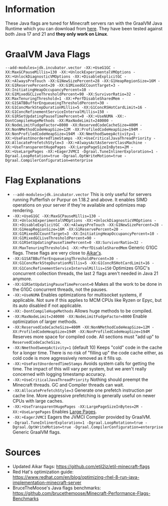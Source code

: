 Information
======

These Java flags are tuned for Minecraft servers ran with the GraalVM Java Runtime which you can download from [here](https://www.graalvm.org/downloads/). They have been tested against both Java 17 and 21 and **they only work on Linux**.

GraalVM Java Flags
======

```--add-modules=jdk.incubator.vector -XX:+UseG1GC -XX:MaxGCPauseMillis=130 -XX:+UnlockExperimentalVMOptions -XX:+UnlockDiagnosticVMOptions -XX:+DisableExplicitGC -XX:+AlwaysPreTouch -XX:G1NewSizePercent=28 -XX:G1HeapRegionSize=16M -XX:G1ReservePercent=20 -XX:G1MixedGCCountTarget=3 -XX:InitiatingHeapOccupancyPercent=10 -XX:G1MixedGCLiveThresholdPercent=90 -XX:SurvivorRatio=32 -XX:MaxTenuringThreshold=1 -XX:+PerfDisableSharedMem -XX:G1SATBBufferEnqueueingThresholdPercent=30 -XX:G1ConcMarkStepDurationMillis=5 -XX:G1ConcRSHotCardLimit=16 -XX:G1ConcRefinementServiceIntervalMillis=150 -XX:G1RSetUpdatingPauseTimePercent=0 -XX:+UseNUMA -XX:-DontCompileHugeMethods -XX:MaxNodeLimit=240000 -XX:NodeLimitFudgeFactor=8000 -XX:ReservedCodeCacheSize=400M -XX:NonNMethodCodeHeapSize=12M -XX:ProfiledCodeHeapSize=194M -XX:NonProfiledCodeHeapSize=194M -XX:NmethodSweepActivity=1 -XX:+UseFastUnorderedTimeStamps -XX:+UseCriticalJavaThreadPriority -XX:AllocatePrefetchStyle=3 -XX:+AlwaysActAsServerClassMachine -XX:+UseTransparentHugePages -XX:LargePageSizeInBytes=2M -XX:+UseLargePages -XX:+EagerJVMCI -Dgraal.TuneInlinerExploration=1 -Dgraal.LoopRotation=true -Dgraal.OptWriteMotion=true -Dgraal.CompilerConfiguration=enterprise```

Flag Explanations
======

- `--add-modules=jdk.incubator.vector` This is only useful for servers running Pufferfish or Purpur on 1.18.2 and above. It enables SIMD operations on your server if they're available and optimizes map rendering.
- `-XX:+UseG1GC -XX:MaxGCPauseMillis=130 -XX:+UnlockExperimentalVMOptions -XX:+UnlockDiagnosticVMOptions -XX:+DisableExplicitGC -XX:+AlwaysPreTouch -XX:G1NewSizePercent=28 -XX:G1HeapRegionSize=16M -XX:G1ReservePercent=20 -XX:G1MixedGCCountTarget=3 -XX:InitiatingHeapOccupancyPercent=10 -XX:G1MixedGCLiveThresholdPercent=90 -XX:G1RSetUpdatingPauseTimePercent=0 -XX:SurvivorRatio=32 -XX:MaxTenuringThreshold=1 -XX:+PerfDisableSharedMem` Generic G1GC flags. These flags are very close to [Aikar's](https://aikar.co/2018/07/02/tuning-the-jvm-g1gc-garbage-collector-flags-for-minecraft/).
- `-XX:G1SATBBufferEnqueueingThresholdPercent=30 -XX:G1ConcMarkStepDurationMillis=5 -XX:G1ConcRSHotCardLimit=16 -XX:G1ConcRefinementServiceIntervalMillis=150` Optimizes G1GC's concurrent collection threads, the last 2 flags aren't needed in Java 21 anymore.
- `-XX:G1RSetUpdatingPauseTimePercent=0` Makes all the work to be done in the G1GC concurrent threads, not the pauses.
- `-XX:+UseNUMA` Enables optimizations for multisocket systems, if applicable. Not sure if this applies to MCM CPUs like Ryzen or Epyc, but its auto disabled if not applicable.
- `-XX:-DontCompileHugeMethods` Allows huge methods to be compiled.
- `-XX:MaxNodeLimit=240000 -XX:NodeLimitFudgeFactor=8000` Enable optimization of larger methods.
- `-XX:ReservedCodeCacheSize=400M -XX:NonNMethodCodeHeapSize=12M -XX:ProfiledCodeHeapSize=194M -XX:NonProfiledCodeHeapSize=194M` Reserves more space for compiled code. All sections must "add up" to `ReservedCodeCacheSize`.
- `-XX:NmethodSweepActivity=1` (default 10) Keeps "cold" code in the cache for a longer time. There is no risk of "filling up" the code cache either, as cold code is more aggressively removed as it fills up. 
- `-XX:+UseFastUnorderedTimeStamps` Avoids system calls for getting the time. The impact of this will vary per system, but we aren't really concerned with logging timestamp accuracy. 
- `-XX:+UseCriticalJavaThreadPriority` Nothing should preempt the Minecraft threads. GC and Compiler threads can wait.
- `-XX:AllocatePrefetchStyle=3` Generate one prefetch instruction per cache line. More aggressive prefetching is generally useful on newer CPUs with large caches.
- `-XX:+UseTransparentHugePages -XX:LargePageSizeInBytes=2M -XX:+UseLargePages` Enables [Large Pages](https://kstefanj.github.io/2021/05/19/large-pages-and-java.html).
- `-XX:+EagerJVMCI` Eagers the JVMCI Compiler provided by GraalVM.
- `-Dgraal.TuneInlinerExploration=1 -Dgraal.LoopRotation=true -Dgraal.OptWriteMotion=true -Dgraal.CompilerConfiguration=enterprise` Generic GraalVM flags.

Sources
======

- Updated Aikar flags: https://github.com/etil2jz/etil-minecraft-flags
- Red Hat's optimization guide: https://www.redhat.com/en/blog/optimizing-rhel-8-run-java-implementation-minecraft-server
- BruceTheMoose's Java flags benchmarks: https://github.com/brucethemoose/Minecraft-Performance-Flags-Benchmarks

